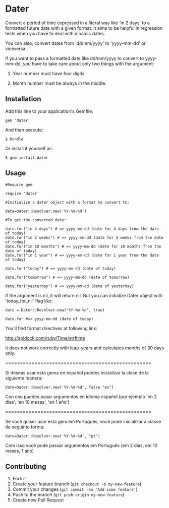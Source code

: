 Dater
=====

Convert a period of time expressed in a literal way like 'in 2 days' to a formatted future date with a given format. It aims to be helpful in regression tests when you have to deal with dinamic dates.

You can also, convert dates from 'dd/mm/yyyy' to 'yyyy-mm-dd' or viceversa.

If you want to pass a formatted date like dd/mm/yyyy to convert to yyyy-mm-dd, you have to take care about only two things with the argument:

1. Year number must have four digits.

2. Month number must be always in the middle.

## Installation

Add this line to your application's Gemfile:

    gem 'dater'

And then execute:

    $ bundle

Or install it yourself as:

    $ gem install dater

## Usage

	#Require gem

	require 'dater'

	#Initialize a dater object with a format to convert to:

	date=Dater::Resolver.new('%Y-%m-%d')

	#To get the converted date:

	date.for("in 4 days") # => yyyy-mm-dd (date for 4 days from the date of today)
	date.for("in 2 weeks") # => yyyy-mm-dd (date for 2 weeks from the date of today)
	date.for("in 10 months") # => yyyy-mm-dd (date for 10 months from the date of today)
	date.for("in 1 year") # => yyyy-mm-dd (date for 1 year from the date of today)

	date.for("today") # => yyyy-mm-dd (date of today)

	date.for("tomorrow") # => yyyy-mm-dd (date of tomorrow)

	date.for("yesterday") # => yyyy-mm-dd (date of yesterday)

If the argument is nil, it will return nil. But you can initialize Dater object with 'today_for_nil' flag like:

	date = Dater::Resolver.new("%Y-%m-%d", true)

	date.for #=> yyyy-mm-dd (date of today)

You'll find format directives at following link:

http://apidock.com/ruby/Time/strftime

It does not work correctly with leap-years and calculates months of 30 days only.

==================================================

Si deseas usar esta gema en español puedes inicializar la clase de la siguiente manera:

	date=Dater::Resolver.new('%Y-%m-%d', false "es")

Con eso puedes pasar argumentos en idioma español (por ejemplo 'en 2 días', 'en 10 meses', 'en 1 año')

==================================================

Se você quiser usar esta gem em Português, você pode inicializar a classe da seguinte forma:

	date=Dater::Resolver.new('%Y-%m-%d', "pt")

Com isso você pode passar argumentos em Português (em 2 dias, em 10 meses, 1 ano)
## Contributing

1. Fork it
2. Create your feature branch (`git checkout -b my-new-feature`)
3. Commit your changes (`git commit -am 'Add some feature'`)
4. Push to the branch (`git push origin my-new-feature`)
5. Create new Pull Request

